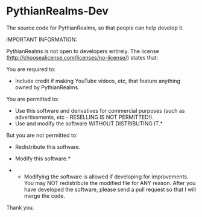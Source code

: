 # PythianRealms-Dev
The source code for PythianRealms, so that people can help develop it.

IMPORTANT INFORMATION:

PythianRealms is not open to developers entirely. The license (http://choosealicense.com/licenses/no-license/) states that:

You are required to:
- Include credit if making YouTube videos, etc, that feature anything owned by PythianRealms.

You are permitted to:
- Use this software and derivatives for commercial purposes (such as advertisements, etc - RESELLING IS NOT PERMITTED!).
- Use and modify the software WITHOUT DISTRIBUTING IT.*

But you are not permitted to:
- Redistribute this software.
- Modify this software.*

- * Modifying the software is allowed if developing for improvements. You may NOT redistribute the modified file for ANY reason. After you have developed the software, please send a pull request so that I will merge the code.

Thank you.
